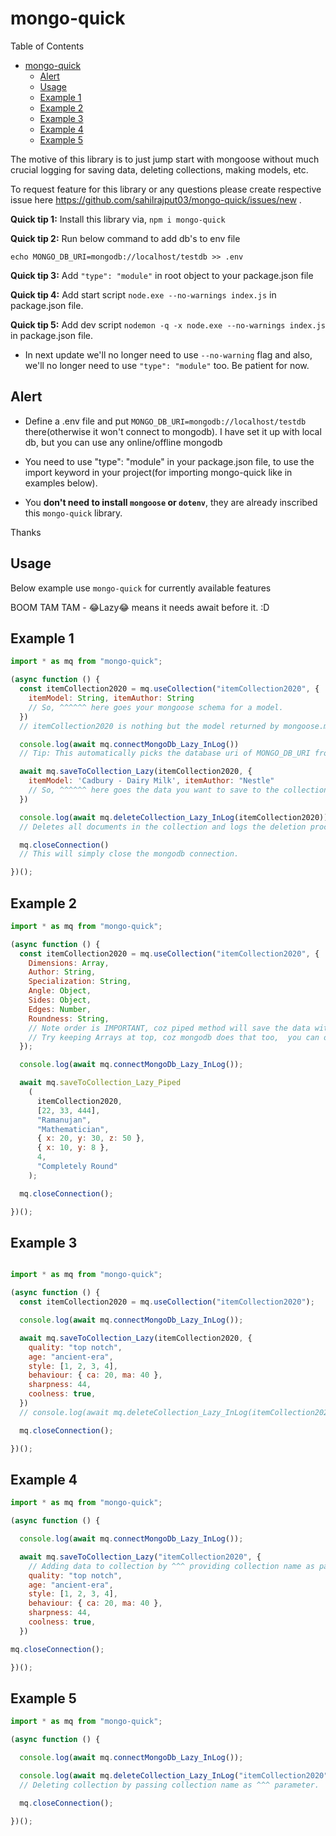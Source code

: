 # mongo-quick

Table of Contents

- [mongo-quick](#mongo-quick)
  - [Alert](#alert)
  - [Usage](#usage)
  - [Example 1](#example-1)
  - [Example 2](#example-2)
  - [Example 3](#example-3)
  - [Example 4](#example-4)
  - [Example 5](#example-5)

The motive of this library is to just jump start with mongoose without much crucial  logging for saving data, deleting collections, making models, etc.

To request feature for this library or any questions please create respective issue here <https://github.com/sahilrajput03/mongo-quick/issues/new> .

**Quick tip 1:**  Install this library via, `npm i mongo-quick`

**Quick tip 2:** Run below command to add db's to env file

```echo MONGO_DB_URI=mongodb://localhost/testdb >> .env```

**Quick tip 3:** Add `"type": "module"` in root object to your package.json file

**Quick tip 4:** Add start script `node.exe --no-warnings index.js` in package.json file.

**Quick tip 5:** Add dev script `nodemon -q -x node.exe --no-warnings index.js` in package.json file.

- In next update we'll no longer need to use  `--no-warning` flag and also, we'll no longer need to use `"type": "module"` too. Be patient for now.

## Alert

- Define a .env file and put `MONGO_DB_URI=mongodb://localhost/testdb` there(otherwise it won't connect to mongodb). I have set it up with local db, but you can use any online/offline mongodb

- You  need to use "type": "module" in your package.json file, to use the import keyword in your project(for importing mongo-quick like in examples below).

- You **don't need to install `mongoose` or `dotenv`**, they are already inscribed this `mongo-quick` library.

Thanks

## Usage

Below example use `mongo-quick` for currently available features

BOOM TAM TAM - 😂Lazy😂 means it needs await before it. :D

## Example 1

```js
import * as mq from "mongo-quick";

(async function () {
  const itemCollection2020 = mq.useCollection("itemCollection2020", {
    itemModel: String, itemAuthor: String
    // So, ^^^^^^ here goes your mongoose schema for a model.
  })
  // itemCollection2020 is nothing but the model returned by mongoose.model() method.

  console.log(await mq.connectMongoDb_Lazy_InLog())
  // Tip: This automatically picks the database uri of MONGO_DB_URI from .env file.

  await mq.saveToCollection_Lazy(itemCollection2020, {
    itemModel: 'Cadbury - Dairy Milk', itemAuthor: "Nestle"
    // So, ^^^^^^ here goes the data you want to save to the collection in mongodb.
  })

  console.log(await mq.deleteCollection_Lazy_InLog(itemCollection2020))
  // Deletes all documents in the collection and logs the deletion process info after that.

  mq.closeConnection()
  // This will simply close the mongodb connection.

})();
```

## Example 2

```js
import * as mq from "mongo-quick";

(async function () {
  const itemCollection2020 = mq.useCollection("itemCollection2020", {
    Dimensions: Array,
    Author: String,
    Specialization: String,
    Angle: Object,
    Sides: Object,
    Edges: Number,
    Roundness: String,
    // Note order is IMPORTANT, coz piped method will save the data with same order of the keys of the schema. :)
    // Try keeping Arrays at top, coz mongodb does that too,  you can obviously ignore this tip though.
  });

  console.log(await mq.connectMongoDb_Lazy_InLog());

  await mq.saveToCollection_Lazy_Piped
    (
      itemCollection2020,
      [22, 33, 444],
      "Ramanujan",
      "Mathematician",
      { x: 20, y: 30, z: 50 },
      { x: 10, y: 8 },
      4,
      "Completely Round"
    );

  mq.closeConnection();

})();
```

## Example 3

```js

import * as mq from "mongo-quick";

(async function () {
  const itemCollection2020 = mq.useCollection("itemCollection2020");

  console.log(await mq.connectMongoDb_Lazy_InLog());

  await mq.saveToCollection_Lazy(itemCollection2020, {
    quality: "top notch",
    age: "ancient-era",
    style: [1, 2, 3, 4],
    behaviour: { ca: 20, ma: 40 },
    sharpness: 44,
    coolness: true,
  })
  // console.log(await mq.deleteCollection_Lazy_InLog(itemCollection2020))

  mq.closeConnection();

})();

```

## Example 4

```js
import * as mq from "mongo-quick";

(async function () {

  console.log(await mq.connectMongoDb_Lazy_InLog());

  await mq.saveToCollection_Lazy("itemCollection2020", {
    // Adding data to collection by ^^^ providing collection name as parameter.
    quality: "top notch",
    age: "ancient-era",
    style: [1, 2, 3, 4],
    behaviour: { ca: 20, ma: 40 },
    sharpness: 44,
    coolness: true,
  })

mq.closeConnection();

})();

```

## Example 5

```js
import * as mq from "mongo-quick";

(async function () {

  console.log(await mq.connectMongoDb_Lazy_InLog());

  console.log(await mq.deleteCollection_Lazy_InLog("itemCollection2020"))
  // Deleting collection by passing collection name as ^^^ parameter.

  mq.closeConnection();

})();

```
